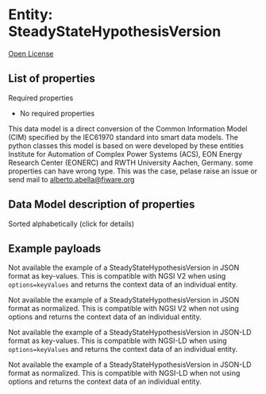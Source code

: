 Entity: SteadyStateHypothesisVersion  
====================================  
[Open License](https://github.com/smart-data-models//dataModel.EnergyCIM/blob/master/SteadyStateHypothesisVersion/LICENSE.md)  

## List of properties  

Required properties  
- No required properties    
This data model is a direct conversion of the Common Information Model (CIM) specified by the IEC61970 standard into smart data models. The python classes this model is based on were developed by these entities Institute for Automation of Complex Power Systems (ACS), EON Energy Research Center (EONERC) and RWTH University Aachen, Germany. some properties can have wrong type. This was the case, pelase raise an issue or send mail to alberto.abella@fiware.org  
## Data Model description of properties  
Sorted alphabetically (click for details)  
## Example payloads    
Not available the example of a SteadyStateHypothesisVersion in JSON format as key-values. This is compatible with NGSI V2 when  using `options=keyValues` and returns the context data of an individual entity.  
Not available the example of a SteadyStateHypothesisVersion in JSON format as normalized. This is compatible with NGSI V2 when not using options and returns the context data of an individual entity.  
Not available the example of a SteadyStateHypothesisVersion in JSON-LD format as key-values. This is compatible with NGSI-LD when  using `options=keyValues` and returns the context data of an individual entity.  
Not available the example of a SteadyStateHypothesisVersion in JSON-LD format as normalized. This is compatible with NGSI-LD when not using options and returns the context data of an individual entity.  
